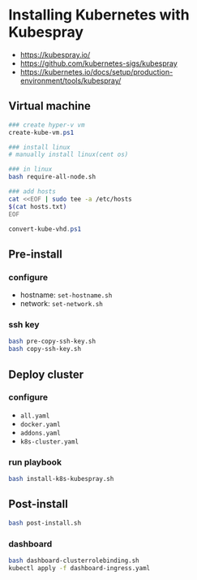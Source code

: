 # Installing Kubernetes with Kubespray

- https://kubespray.io/
- https://github.com/kubernetes-sigs/kubespray
- https://kubernetes.io/docs/setup/production-environment/tools/kubespray/

## Virtual machine

```powershell
### create hyper-v vm
create-kube-vm.ps1

### install linux
# manually install linux(cent os)
```

```bash
### in linux
bash require-all-node.sh

### add hosts
cat <<EOF | sudo tee -a /etc/hosts
$(cat hosts.txt)
EOF
```

```powershell
convert-kube-vhd.ps1
```

## Pre-install

### configure

- hostname: `set-hostname.sh`
- network: `set-network.sh`

### ssh key

```bash
bash pre-copy-ssh-key.sh
bash copy-ssh-key.sh
```

## Deploy cluster

### configure

- `all.yaml`
- `docker.yaml`
- `addons.yaml`
- `k8s-cluster.yaml`

### run playbook

```bash
bash install-k8s-kubespray.sh
```

## Post-install

```bash
bash post-install.sh
```

### dashboard

```bash
bash dashboard-clusterrolebinding.sh
kubectl apply -f dashboard-ingress.yaml
```
